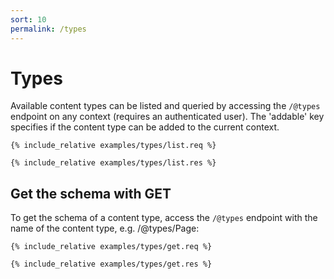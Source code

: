 ```yaml
---
sort: 10
permalink: /types
---
```


# Types

Available content types can be listed and queried by accessing the `/@types` endpoint on any context (requires an authenticated user). The 'addable' key specifies if the content type can be added to the current context.

```
{% include_relative examples/types/list.req %}
```

```
{% include_relative examples/types/list.res %}
```

## Get the schema with GET

To get the schema of a content type, access the `/@types` endpoint with the name of the content type, e.g. /@types/Page:

```
{% include_relative examples/types/get.req %}
```

```
{% include_relative examples/types/get.res %}
```
